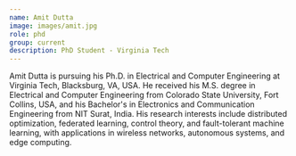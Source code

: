 ```yaml
---
name: Amit Dutta
image: images/amit.jpg
role: phd
group: current
description: PhD Student - Virginia Tech
---
```


Amit Dutta is pursuing his Ph.D. in Electrical and Computer Engineering at Virginia Tech, Blacksburg, VA, USA. He received his M.S. degree in Electrical and Computer Engineering from Colorado State University, Fort Collins, USA, and his Bachelor's in Electronics and Communication Engineering from NIT Surat, India. His research interests include distributed optimization, federated learning, control theory, and fault-tolerant machine learning, with applications in wireless networks, autonomous systems, and edge computing.
